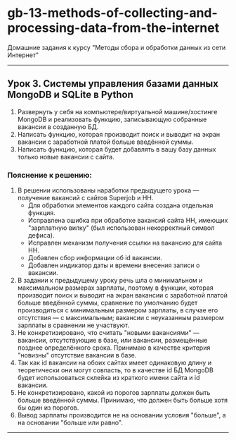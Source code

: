 ﻿# gb-13-methods-of-collecting-and-processing-data-from-the-internet
Домашние задания к курсу "Методы сбора и обработки данных из сети Интернет"
___

## Урок 3. Системы управления базами данных MongoDB и SQLite в Python

1. Развернуть у себя на компьютере/виртуальной машине/хостинге MongoDB и реализовать функцию, записывающую собранные вакансии в созданную БД.
2. Написать функцию, которая производит поиск и выводит на экран вакансии с заработной платой больше введённой суммы.
3. Написать функцию, которая будет добавлять в вашу базу данных только новые вакансии с сайта.

### Пояснение к решению:
1. В решении использованы наработки предыдущего урока — получение вакансий с сайтов Superjob и HH.
    * Для обработки элементов каждого сайта создана отдельная функция.
    * Исправлена ошибка при обработке вакансий сайта HH, имеющих "зарплатную вилку" (был использован некорректный символ дефиса).
    * Исправлен механизм получения ссылки на вакансию для сайта HH.
    * Добавлен сбор информации об id вакансии.
    * Добавлен индикатор даты и времени внесения записи о вакансии.
2. В задании к предыдущему уроку речь шла о минимальном и максимальном размерах зарплаты, поэтому в функции, которая производит поиск и выводит на экран вакансии с заработной платой больше введённой суммы, сравнение по умолчанию будет производиться с минимальным размером зарплаты, в случае его отсутствия — с максимальным; вакансии с неуказанным размером зарплаты в сравнении не участвуют.
3. Не конкретизировано, что считать "новыми вакансиями" — вакансии, отсутствующие в базе, или вакансии, размещённые позднее определённого срока. Принимаю в качестве критерия "новизны" отсутствие вакансии в базе.
4. Так как id вакансии на обоих сайтах имеет одинаковую длину и теоретически они могут совпасть, то в качестве id БД MongoDB будет использоваться склейка из краткого имени сайта и id вакансии.
5. Не конкретизировано, какой из порогов зарплаты должен быть больше введённой суммы. Принимаю, что должен быть больше хотя бы один из порогов.
6. Вывод зарплаты производится не на основании условия "больше", а на основании "больше или равно".
___